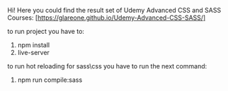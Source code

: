 Hi!
Here you could find the result set of Udemy Advanced CSS and SASS Courses:
[https://glareone.github.io/Udemy-Advanced-CSS-SASS/]

to run project you have to:
1. npm install
2. live-server

to run hot reloading for sass\css you have to run the next command:
1. npm run compile:sass